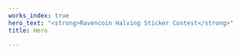 ```yaml
---
works_index: true
hero_text: "<strong>Ravencoin Halving Sticker Contest</strong>"
title: Hero

---
```

<Hero :text="$page.frontmatter.hero_text" />
<WorksList />